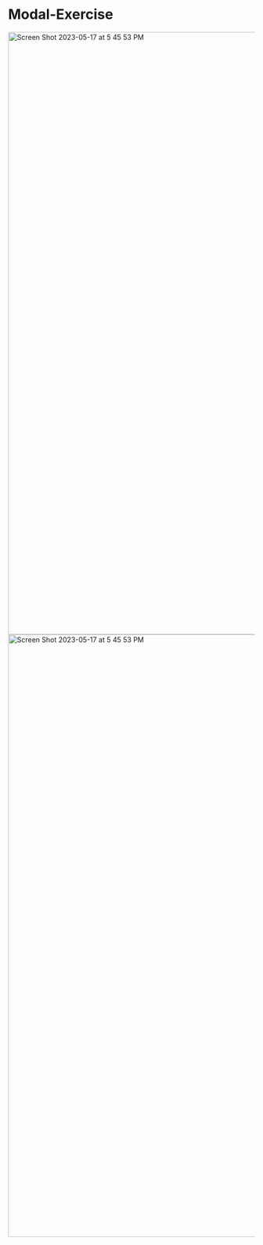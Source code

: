 # Modal-Exercise
<img width="1228" alt="Screen Shot 2023-05-17 at 5 45 53 PM" src="https://github.com/Postrelski/Modal-Exercise/assets/71254889/adfd34a5-569c-4d36-995a-e28a519dae3e">
<img width="1228" alt="Screen Shot 2023-05-17 at 5 45 53 PM" src="https://github.com/Postrelski/Modal-Exercise/assets/71254889/17488b7a-0ea8-4b96-8c9b-bc9422d5d7af">
